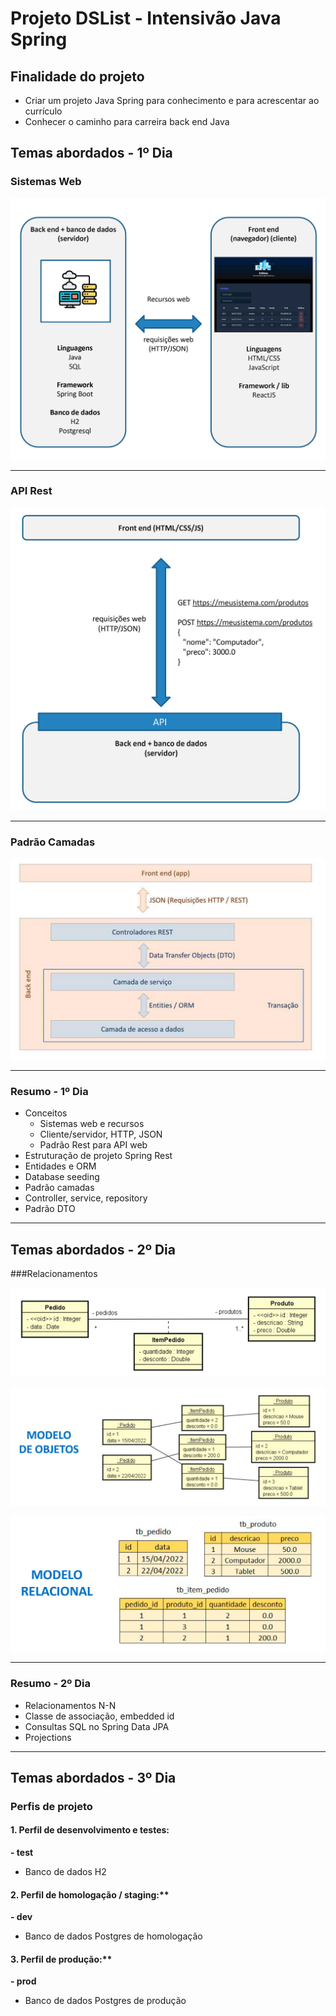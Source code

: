 # Projeto DSList - Intensivão Java Spring

## Finalidade do projeto

* Criar um projeto Java Spring para conhecimento e para acrescentar ao currículo
* Conhecer o caminho para carreira back end Java

## Temas abordados - 1º Dia

### Sistemas Web

![Modelo de domínio DSList](src/main/resources/image/sistemas-web.jpg)

---

### API Rest

![Modelo de domínio DSList](src/main/resources/image/api-rest.jpg)

---

### Padrão Camadas

![Modelo de domínio DSList](src/main/resources/image/padrao-camadas.jpg)

---

### Resumo - 1º Dia

* Conceitos
  * Sistemas web e recursos
  * Cliente/servidor, HTTP, JSON
  * Padrão Rest para API web
* Estruturação de projeto Spring Rest
* Entidades e ORM
* Database seeding
* Padrão camadas
* Controller, service, repository
* Padrão DTO

---

## Temas abordados - 2º Dia

###Relacionamentos

![Modelo de domínio DSList](src/main/resources/image/relacionamentos.jpg)

![Modelo de domínio DSList](src/main/resources/image/relacionamentosModeloObjetos.jpg)

![Modelo de domínio DSList](src/main/resources/image/relacionamentosModeloRelacional.jpg)

---

### Resumo - 2º Dia

* Relacionamentos N-N
* Classe de associação, embedded id
* Consultas SQL no Spring Data JPA
* Projections

---

## Temas abordados - 3º Dia

### Perfis de projeto

#### 1. Perfil de desenvolvimento e testes:
  **- test**
  - Banco de dados H2

#### 2. Perfil de homologação / staging:**
  **- dev**
  - Banco de dados Postgres de homologação

#### 3. Perfil de produção:**
  **- prod**
  - Banco de dados Postgres de produção